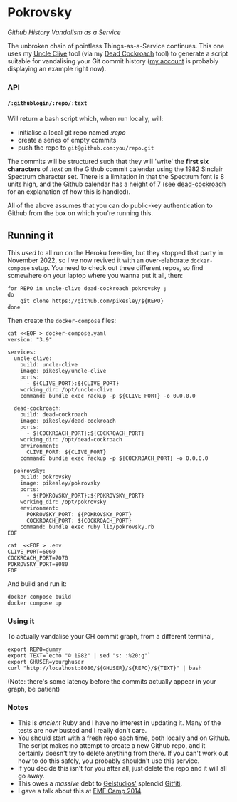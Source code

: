 # Pokrovsky

_Github History Vandalism as a Service_

The unbroken chain of pointless Things-as-a-Service continues. This one uses my [Uncle Clive](//github.com/pikesley/uncle-clive) tool (via my [Dead Cockroach](//github.com/pikesley/dead-cockroach) tool) to generate a script suitable for vandalising your Git commit history ([my account](//github.com/pikesley) is probably displaying an example right now).

### API

#### `/:githublogin/:repo/:text`

Will return a bash script which, when run locally, will:

* initialise a local git repo named _:repo_
* create a series of empty commits
* push the repo to `git@github.com:you/repo.git`

The commits will be structured such that they will 'write' the **first six characters** of _:text_ on the Github commit calendar using the 1982 Sinclair Spectrum character set. There is a limitation in that the Spectrum font is 8 units high, and the Github calendar has a height of 7 (see [dead-cockroach](//github.com/pikesley/dead-cockroach/blob/master/README.md) for an explanation of how this is handled).

All of the above assumes that you can do public-key authentication to Github from the box on which you're running this.

## Running it

This *used* to all run on the Heroku free-tier, but they stopped that party in November 2022, so I've now revived it with an over-elaborate `docker-compose` setup. You need to check out three different repos, so find somewhere on your laptop where you wanna put it all, then:

```
for REPO in uncle-clive dead-cockroach pokrovsky ;
do
    git clone https://github.com/pikesley/${REPO}
done
```

Then create the `docker-compose` files:

```
cat <<EOF > docker-compose.yaml
version: "3.9"

services:
  uncle-clive:
    build: uncle-clive
    image: pikesley/uncle-clive
    ports:
      - ${CLIVE_PORT}:${CLIVE_PORT}
    working_dir: /opt/uncle-clive
    command: bundle exec rackup -p ${CLIVE_PORT} -o 0.0.0.0

  dead-cockroach:
    build: dead-cockroach
    image: pikesley/dead-cockroach
    ports:
      - ${COCKROACH_PORT}:${COCKROACH_PORT}
    working_dir: /opt/dead-cockroach
    environment:
      CLIVE_PORT: ${CLIVE_PORT}
    command: bundle exec rackup -p ${COCKROACH_PORT} -o 0.0.0.0

  pokrovsky:
    build: pokrovsky
    image: pikesley/pokrovsky
    ports:
      - ${POKROVSKY_PORT}:${POKROVSKY_PORT}
    working_dir: /opt/pokrovsky
    environment:
      POKROVSKY_PORT: ${POKROVSKY_PORT}
      COCKROACH_PORT: ${COCKROACH_PORT}
    command: bundle exec ruby lib/pokrovsky.rb
EOF

cat  <<EOF > .env
CLIVE_PORT=6060
COCKROACH_PORT=7070
POKROVSKY_PORT=8080
EOF
```

And build and run it:

```
docker compose build
docker compose up
```

### Using it

To actually vandalise your GH commit graph, from a different terminal,

```
export REPO=dummy
export TEXT=`echo "© 1982" | sed "s: :%20:g"`
export GHUSER=yourghuser
curl "http://localhost:8080/${GHUSER}/${REPO}/${TEXT}" | bash
```

(Note: there's some latency before the commits actually appear in your graph, be patient)

### Notes

* This is *ancient* Ruby and I have no interest in updating it. Many of the tests are now busted and I really don't care.
* You should start with a fresh repo each time, both locally and on Github. The script makes no attempt to create a new Github repo, and it certainly doesn't try to delete anything from there. If you can't work out how to do this safely, you probably shouldn't use this service.
* If you decide this isn't for you after all, just delete the repo and it will all go away.
* This owes a _massive_ debt to [Gelstudios'](//github.com/gelstudios) splendid [Gitfiti](//github.com/gelstudios/gitfiti).
* I gave a talk about this at [EMF Camp 2014](//sam.pikesley.org/talks/#vandalising-your-github-commit-history-emf-2014).
